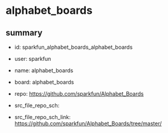 # alphabet_boards
 
## summary 
* id: sparkfun_alphabet_boards_alphabet_boards
* user: sparkfun
* name: alphabet_boards
* board: alphabet_boards
* repo: https://github.com/sparkfun/Alphabet_Boards



* src_file_repo_sch: 
* src_file_repo_sch_link: https://github.com/sparkfun/Alphabet_Boards/tree/master/




